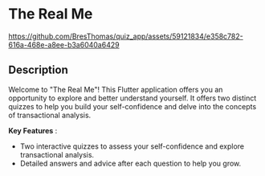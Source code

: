 # The Real Me

https://github.com/BresThomas/quiz_app/assets/59121834/e358c782-616a-468e-a8ee-b3a6040a6429

## Description
Welcome to "The Real Me"! This Flutter application offers you an opportunity to explore and better understand yourself. It offers two distinct quizzes to help you build your self-confidence and delve into the concepts of transactional analysis.

**Key Features** :
- Two interactive quizzes to assess your self-confidence and explore transactional analysis.
- Detailed answers and advice after each question to help you grow.
